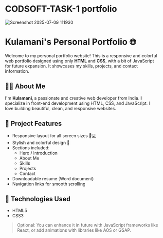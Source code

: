 # CODSOFT-TASK-1 portfolio 
![Screenshot 2025-07-09 111930](https://github.com/user-attachments/assets/17558c6f-2852-401b-b5b1-990f5ec4b87b)


# Kulamani's Personal Portfolio 🌐

Welcome to my personal portfolio website! This is a responsive and colorful web portfolio designed using only **HTML** and **CSS**, with a bit of JavaScript for future expansion. It showcases my skills, projects, and contact information.

## 🧑‍💼 About Me

I'm **Kulamani**, a passionate and creative web developer from India. I specialize in front-end development using HTML, CSS, and JavaScript. I love building beautiful, clean, and responsive websites.

## 📂 Project Features

- Responsive layout for all screen sizes 📱💻
- Stylish and colorful design 🎨
- Sections included:
  - Hero / Introduction
  - About Me
  - Skills
  - Projects
  - Contact
- Downloadable resume (Word document)
- Navigation links for smooth scrolling

## 🔧 Technologies Used

- HTML5
- CSS3

> Optional: You can enhance it in future with JavaScript frameworks like React, or add animations with libraries like AOS or GSAP.



